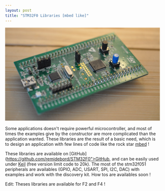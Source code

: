 ```yaml
---
layout: post
title: "STM32F0 Libraries [mbed like]"
---
```


![STM32 libraries]("../../../uploads/DSC_4723_1.jpg)
        
Some applications doesn't require powerful microcontroller, and most of times the examples give by the constructor are more complicated than the application wanted. These libraries are the result of a basic need, which is to design an application with few lines of code like the rock star [mbed](http://www.keil.com/arm/mdk.asp) !

These libraries are available on [GitHub](https://github.com/remidebord/STM32F0">GitHub, and can be easily used under [Keil](http://www.keil.com/arm/mdk.asp) (free version limit code to 20k). The most of the stm32f051 peripherals are availables (GPIO, ADC, USART, SPI, I2C, DAC) with examples and work with the discovery kit. How tos are availables soon !

Edit: Theses libraries are available for F2 and F4 !
